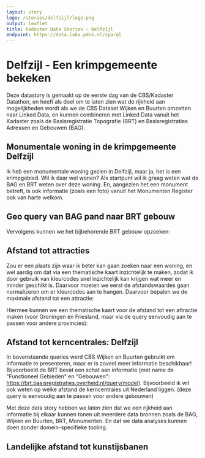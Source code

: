 ```yaml
---
layout: story
logo: /stories/delfzijl/logo.png
output: leaflet
title: Kadaster Data Stories ― Delfzijl
endpoint: https://data.labs.pdok.nl/sparql
---
```


# Delfzijl - Een krimpgemeente bekeken
Deze datastory is gemaakt op de eerste dag van de CBS/Kadaster Datathon, en heeft als doel om te laten zien wat de rijkheid aan mogelijkheden wordt als we de CBS Dataset Wijken en Buurten omzetten naar Linked Data, en kunnen combineren met Linked Data vanuit het Kadaster zoals de Basisregistratie Topografie (BRT) en Basisregistraties Adressen en Gebouwen (BAG). 

## Monumentale woning in de krimpgemeente Delfzijl

<!--
<div data-query data-query-sparql="monumenten.rq">
</div>
-->

Ik heb een monumentale woning gezien in Delfzijl, maar ja, het is een krimpgebied. Wil ik daar wel wonen? Als startpunt wil ik graag weten wat de BAG en BRT weten over deze woning. En, aangezien het een monument betreft, is ook informatie (zoals een foto) vanuit het Monumenten Register ook van harte welkom.

<div data-query
     data-query-endpoint="https://data.pdok.nl/sparql"
     data-query-sparql="pand.rq">
</div>

## Geo query van BAG pand naar BRT gebouw
Vervolgens kunnen we het bijbehorende BRT gebouw opzoeken:
<div data-query data-query-sparql="brt.rq">
</div>

<!-- div data-query data-query-sparql="wijk.rq">
## Maar is de Wijk wel interessant? (Geo query van BAG pand naar CBS wijk)
Maar nu wil ik meer weten over de krimpwijk. Dus gaan we de Wijken en Buurten informatie van CBS bevragen over deze wijk. Klik maar op de blauwe pijl van de wijk....Uit de rijke set van gegevens van Wijken en Buurten hebben we een paar semi-willekeurige items gekozen zoals afstand tot attractieparken, belangrijk voor mijn kinderen. Alle andere items zijn eenvoudig toe te voegen door de query aan te passen.
</div -->

## Afstand tot attracties
Zou er een plaats zijn waar ik beter kan gaan zoeken naar een woning, en wel aardig om dat via een thematische kaart inzichtelijk te maken, zodat ik door gebruik van kleurcodes snel inzichtelijk kan krijgen wat meer en minder geschikt is. Daarvoor moeten we eerst de afstandswaardes gaan normalizeren om er kleurcodes aan te hangen. Daarvoor bepalen we de maximale afstand tot een attractie:


<div data-query 
  data-query-sparql="attractie-max.rq">
</div>

Hiermee kunnen we een thematische kaart voor de afstand tot een attractie maken (voor Groningen en Friesland, maar via de query eenvoudig aan te passen voor andere provincies):

<div data-query 
  data-query-sparql="attractie.rq">
</div>

## Afstand tot kerncentrales: Delfzijl

In bovenstaande queries werd CBS Wijken en Buurten gebruikt om
informatie te presenteren, maar er is zoveel meer informatie
beschikbaar! Bijvoorbeeld de BRT bevat een schat aan informatie (met
name de "Functioneel Gebieden" en "Gebouwen":
https://brt.basisregistraties.overheid.nl/query/model). Bijvoorbeeld
ik wil ook weten op welke afstand de kerncentrales uit Nederland
liggen. (deze query is eenvoudig aan te passen voor andere gebouwen)

<div data-query data-query-sparql="kerncentrales.rq">
</div>

Met deze data story hebben we laten zien dat we een rijkheid aan
informatie bij elkaar kunnen tonen uit meerdere data bronnen zoals de
BAG, Wijken en Buurten, BRT, Monumenten.  En dat we data analyses
kunnen doen zonder domein-specifieke tooling.

## Landelijke afstand tot kunstijsbanen

<div data-query
     data-query-endpoint="https://api.krr.triply.cc/datasets/Kadaster/geosoup2/services/geosoup/sparql"
     data-query-sparql="thematische-kaart-kunstijsbaan.rq">
</div>
